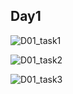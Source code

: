 ## Day1

![D01_task1](https://user-images.githubusercontent.com/76956637/213810645-ed3754c0-4eda-4a4b-944f-81ffcd4fc962.gif)

![D01_task2](https://user-images.githubusercontent.com/76956637/213810716-b70847c1-c75a-4542-b4ab-3b00587175d4.gif)

![D01_task3](https://user-images.githubusercontent.com/76956637/213810618-58f4c0e2-fa41-4a99-b659-e1bcfc61b88c.gif)
